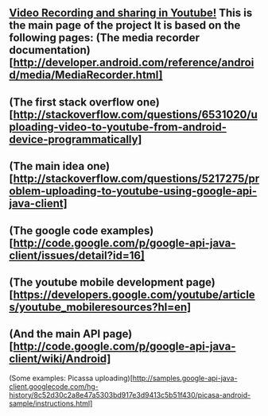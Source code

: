 
[Video Recording and sharing in Youtube!](http://code.google.com/p/google-api-java-client/issues/attachmentText?id=16&aid=160010000&name=YoutubeService.java&token=yshGcKZyOLrXqfwfhSQNzyC2smQ%3A1352433015495)
This is the main page of the project
It is based on the following pages:
(The media recorder documentation)[http://developer.android.com/reference/android/media/MediaRecorder.html]
---------------------------------
(The first stack overflow one)[http://stackoverflow.com/questions/6531020/uploading-video-to-youtube-from-android-device-programmatically]
-----------------------------
(The main idea one)[http://stackoverflow.com/questions/5217275/problem-uploading-to-youtube-using-google-api-java-client]
----------
(The google code examples)[http://code.google.com/p/google-api-java-client/issues/detail?id=16]
-------------
(The youtube mobile development page)[https://developers.google.com/youtube/articles/youtube_mobileresources?hl=en]
------------
(And the main API page)[http://code.google.com/p/google-api-java-client/wiki/Android]
---------------------
(Some examples: Picassa uploading)[http://samples.google-api-java-client.googlecode.com/hg-history/8c52d30c2a8e47a5303bd917e3d9413c5b51f430/picasa-android-sample/instructions.html]
